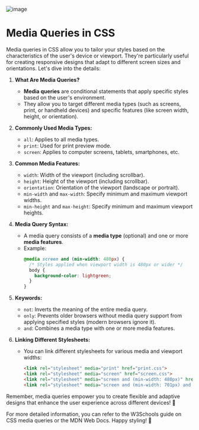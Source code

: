 ![image](https://github.com/GZ30eee/HTML-CSS-Programms/assets/130747789/dd35384e-7b95-4aaa-9146-558ae0c2ae09)


# Media Queries in CSS

Media queries in CSS allow you to tailor your styles based on the characteristics of the user's device or viewport. They're particularly useful for creating responsive designs that adapt to different screen sizes and orientations. Let's dive into the details:

1. **What Are Media Queries?**
   - **Media queries** are conditional statements that apply specific styles based on the user's environment.
   - They allow you to target different media types (such as screens, print, or handheld devices) and specific features (like screen width, height, or orientation).

2. **Commonly Used Media Types:**
   - `all`: Applies to all media types.
   - `print`: Used for print preview mode.
   - `screen`: Applies to computer screens, tablets, smartphones, etc.

3. **Common Media Features:**
   - `width`: Width of the viewport (including scrollbar).
   - `height`: Height of the viewport (including scrollbar).
   - `orientation`: Orientation of the viewport (landscape or portrait).
   - `min-width` and `max-width`: Specify minimum and maximum viewport widths.
   - `min-height` and `max-height`: Specify minimum and maximum viewport heights.

4. **Media Query Syntax:**
   - A media query consists of a **media type** (optional) and one or more **media features**.
   - Example:
     ```css
     @media screen and (min-width: 480px) {
       /* Styles applied when viewport width is 480px or wider */
       body {
         background-color: lightgreen;
       }
     }
     ```

5. **Keywords:**
   - `not`: Inverts the meaning of the entire media query.
   - `only`: Prevents older browsers without media query support from applying specified styles (modern browsers ignore it).
   - `and`: Combines a media type with one or more media features.

6. **Linking Different Stylesheets:**
   - You can link different stylesheets for various media and viewport widths:
     ```html
     <link rel="stylesheet" media="print" href="print.css">
     <link rel="stylesheet" media="screen" href="screen.css">
     <link rel="stylesheet" media="screen and (min-width: 480px)" href="example1.css">
     <link rel="stylesheet" media="screen and (min-width: 701px) and (max-width: 900px)" href="example2.css">
     ```

Remember, media queries empower you to create flexible and adaptive designs that enhance the user experience across different devices! 🌟

For more detailed information, you can refer to the W3Schools guide on CSS media queries or the MDN Web Docs. Happy styling! 🎨
